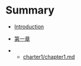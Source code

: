 # Summary

* [Introduction](README.md)
* [第一章](/charter1/README.md)

* * [charter1/chapter1.md](/charter1/chapter1.md "背景")



